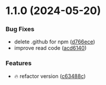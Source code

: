 # 1.1.0 (2024-05-20)


### Bug Fixes

* delete .github for npm ([d766ece](http://serheyjankowsky/next-middleware/commits/d766ece9145daed7727e976706bc258393a441aa))
* improve read code ([acd6140](http://serheyjankowsky/next-middleware/commits/acd6140e2deedce61ceef4c3d879d790f287c854))


### Features

* :fire: refactor version ([c63488c](http://serheyjankowsky/next-middleware/commits/c63488ca7fdd986423f06fe4a668d04b7498d597))




